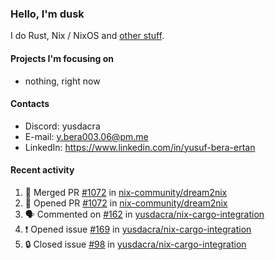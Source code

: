 ### Hello, I'm dusk

I do Rust, Nix / NixOS and [other stuff](https://gaze.systems/).

#### Projects I'm focusing on

- nothing, right now

#### Contacts

- Discord: yusdacra
- E-mail: y.bera003.06@pm.me
- LinkedIn: https://www.linkedin.com/in/yusuf-bera-ertan

#### Recent activity

<!--START_SECTION:activity-->
1. 🎉 Merged PR [#1072](https://github.com/nix-community/dream2nix/pull/1072) in [nix-community/dream2nix](https://github.com/nix-community/dream2nix)
2. 💪 Opened PR [#1072](https://github.com/nix-community/dream2nix/pull/1072) in [nix-community/dream2nix](https://github.com/nix-community/dream2nix)
3. 🗣 Commented on [#162](https://github.com/yusdacra/nix-cargo-integration/issues/162#issuecomment-2481525104) in [yusdacra/nix-cargo-integration](https://github.com/yusdacra/nix-cargo-integration)
4. ❗ Opened issue [#169](https://github.com/yusdacra/nix-cargo-integration/issues/169) in [yusdacra/nix-cargo-integration](https://github.com/yusdacra/nix-cargo-integration)
5. 🔒 Closed issue [#98](https://github.com/yusdacra/nix-cargo-integration/issues/98) in [yusdacra/nix-cargo-integration](https://github.com/yusdacra/nix-cargo-integration)
<!--END_SECTION:activity-->
